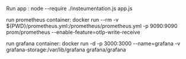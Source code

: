Run app : node --require ./insteumentation.js app.js

run prometheus container: docker run --rm -v ${PWD}/prometheus.yml:/prometheus/prometheus.yml -p 9090:9090 prom/prometheus --enable-feature=otlp-write-receive

run grafana container: docker run -d -p 3000:3000 --name=grafana -v grafana-storage:/var/lib/grafana grafana/grafana